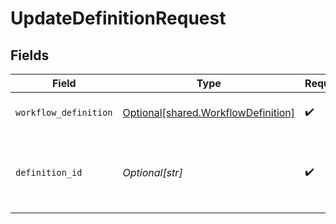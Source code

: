 # UpdateDefinitionRequest


## Fields

| Field                                                                                | Type                                                                                 | Required                                                                             | Description                                                                          |
| ------------------------------------------------------------------------------------ | ------------------------------------------------------------------------------------ | ------------------------------------------------------------------------------------ | ------------------------------------------------------------------------------------ |
| `workflow_definition`                                                                | [Optional[shared.WorkflowDefinition]](undefined/models/shared/workflowdefinition.md) | :heavy_check_mark:                                                                   | Workflow Definition payload                                                          |
| `definition_id`                                                                      | *Optional[str]*                                                                      | :heavy_check_mark:                                                                   | Short uuid (length 8) to identify the Workflow Definition.                           |